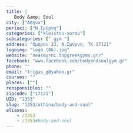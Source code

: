 ```yaml
---
title: |
   Body &amp; Soul
city: ["Αθήνα"]
perioxi: ["Ν.Σμύρνη"]
categories: ["kleistou-xorou"]
subcategories: [" gym "]
address: "Ομήρου 23, Ν.Σμύρνη, ΤΚ 17121"
logoimg: "logo (86).jpg"
website: "neasmyrni.topgreekgyms.gr/"
facebook: "www.facebook.com/bodyandsoulgym.gr"
phone: ""
email: "trigas_g@yahoo.gr"
courses: ""
places: [""]
rensponsibles: ""
zipcode: ["17121"]
UID: "1353"
slug: "1353/athina/body-and-soul"
aliases:
    - /1353
    - /1353#body-and-soul
---
```


